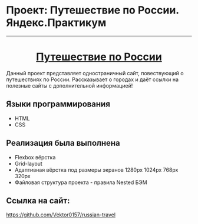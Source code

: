 # Проект: Путешествие по России. Яндекс.Практикум
---
 **<h1 align="center"><a href="https://vektor0157.github.io/russian-travel/index.html">Путешествие по России</a></h1>**

Данный проект представляет одностраничный сайт, повествующий о путешествиях по России. Рассказывает о городах и даёт ссылки на полезные сайты с дополнительной информацией! 

## Языки программирования
* HTML
* CSS

## Реализация была выполнена
* Flexbox вёрстка
* Grid-layout
* Адаптивная вёрстка под размеры экранов 1280px 1024px 768px 320px
* Файловая структура проекта - правила Nested БЭМ

## Ссылка на сайт:
https://github.com/Vektor0157/russian-travel